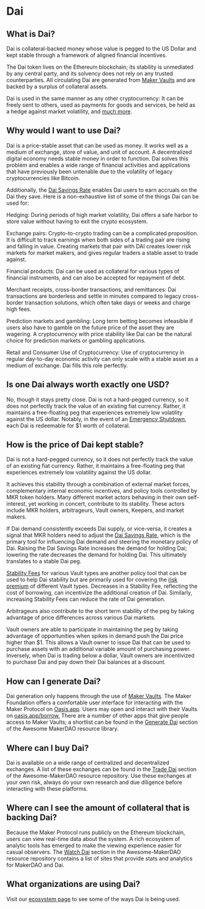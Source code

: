 # Dai

## What is Dai?

Dai is collateral-backed money whose value is pegged to the US Dollar and kept stable through a framework of aligned financial incentives.

The Dai token lives on the Ethereum blockchain; its stability is unmediated by any central party, and its solvency does not rely on any trusted counterparties. All circulating Dai are generated from [Maker Vaults](/learn/vaults/) and are backed by a surplus of collateral assets.

Dai is used in the same manner as any other cryptocurrency: It can be freely sent to others, used as payments for goods and services, be held as a hedge against market volatility, and [much more](https://awesome.makerdao.com/#use-dai).

## Why would I want to use Dai?

Dai is a price-stable asset that can be used as money. It works well as a medium of exchange, store of value, and unit of account. A decentralized digital economy needs stable money in order to function. Dai solves this problem and enables a wide range of financial activities and applications that have previously been untenable due to the volatility of legacy cryptocurrencies like Bitcoin.

Additionally, the [Dai Savings Rate](/learn/Dai/dsr/) enables Dai users to earn accruals on the Dai they save. Here is a non-exhaustive list of some of the things Dai can be used for:

Hedging: During periods of high market volatility, Dai offers a safe harbor to store value without having to exit the crypto ecosystem.

Exchange pairs: Crypto-to-crypto trading can be a complicated proposition. It is difficult to track earnings when both sides of a trading pair are rising and falling in value. Creating markets that pair with DAI creates lower risk markets for market makers, and gives regular traders a stable asset to trade against.

Financial products: Dai can be used as collateral for various types of financial instruments, and can also be accepted for repayment of debt.

Merchant receipts, cross-border transactions, and remittances: Dai transactions are borderless and settle in minutes compared to legacy cross-border transaction solutions, which often take days or weeks and charge high fees.

Prediction markets and gambling: Long term betting becomes infeasible if users also have to gamble on the future price of the asset they are wagering. A cryptocurrency with price stability like Dai can be the natural choice for prediction markets or gambling applications.

Retail and Consumer Use of Cryptocurrency: Use of cryptocurrency in regular day-to-day economic activity can only scale with a stable asset as a medium of exchange. Dai fills this role perfectly.

## Is one Dai always worth exactly one USD?

No, though it stays pretty close. Dai is not a hard-pegged currency, so it does not perfectly track the value of an existing fiat currency. Rather, it maintains a free-floating peg that experiences extremely low volatility against the US dollar. Notably, in the event of an [Emergency Shutdown](/learn/governance/emergency-shutdown/), each Dai is redeemable for \$1 worth of collateral.

## How is the price of Dai kept stable?

Dai is not a hard-pegged currency, so it does not perfectly track the value of an existing fiat currency. Rather, it maintains a free-floating peg that experiences extremely low volatility against the US dollar.

It achieves this stability through a combination of external market forces, complementary internal economic incentives, and policy tools controlled by MKR token holders. Many different market actors behaving in their own self-interest, yet working in concert, contribute to its stability. These actors include MKR holders, arbitrageurs, Vault owners, Keepers, and market makers.

If Dai demand consistently exceeds Dai supply, or vice-versa, it creates a signal that MKR holders need to adjust the [Dai Savings Rate](/learn/Dai/dsr/), which is the primary tool for influencing Dai demand and steering the monetary policy of Dai. Raising the Dai Savings Rate increases the demand for holding Dai; lowering the rate decreases the demand for holding Dai. This ultimately translates to a stable Dai peg.

[Stability Fees](/learn/vaults/stability-fees/) for various Vault types are another policy tool that can be used to help Dai stability but are primarily used for covering the [risk premium](https://www.investopedia.com/terms/r/riskpremium.asp) of different Vault types. Decreases in a Stability Fee, reflecting the cost of borrowing, can incentivize the additional creation of Dai. Similarly, increasing Stability Fees can reduce the rate of Dai generation.

Arbitrageurs also contribute to the short term stability of the peg by taking advantage of price differences across various Dai markets.

Vault owners are able to participate in maintaining the peg by taking advantage of opportunities when spikes in demand push the Dai price higher than \$1. This allows a Vault owner to issue Dai that can be used to purchase assets with an additional variable amount of purchasing power. Inversely, when Dai is trading below a dollar, Vault owners are incentivized to purchase Dai and pay down their Dai balances at a discount.

## How can I generate Dai?

Dai generation only happens through the use of [Maker Vaults](/learn/vaults/). The Maker Foundation offers a comfortable user interface for interacting with the Maker Protocol on [Oasis.app](https://oasis.app/). Users may open and interact with their Vaults on [oasis.app/borrow.](https://oasis.app/borrow) There are a number of other apps that give people access to Maker Vaults; a shortlist can be found in the [Generate Dai](https://awesome.makerdao.com/#generate-dai) section of the Awesome MakerDAO resource library.

## Where can I buy Dai?

Dai is available on a wide range of centralized and decentralized exchanges. A list of these exchanges can be found in the [Trade Dai](https://awesome.makerdao.com/#trade-dai) section of the Awesome-MakerDAO resource repository. Use these exchanges at your own risk, always do your own research and due diligence before interacting with these platforms.

## Where can I see the amount of collateral that is backing Dai?

Because the Maker Protocol runs publicly on the Ethereum blockchain, users can view real-time data about the system. A rich ecosystem of analytic tools has emerged to make the viewing experience easier for casual observers. The [Watch Dai](https://awesome.makerdao.com/#watch-dai) section in the Awesome-MakerDAO resource repository contains a list of sites that provide stats and analytics for MakerDAO and Dai.

## What organizations are using Dai?

Visit our [ecosystem page](https://makerdao.com/en/ecosystem) to see some of the ways Dai is being used.
